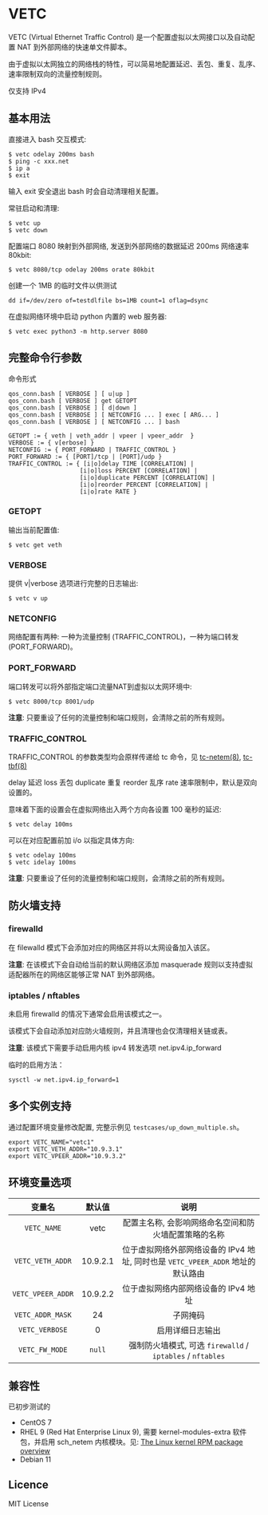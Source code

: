 # VETC

VETC (Virtual Ethernet Traffic Control) 是一个配置虚拟以太网接口以及自动配置 NAT 到外部网络的快速单文件脚本。

由于虚拟以太网独立的网络栈的特性，可以简易地配置延迟、丢包、重复、乱序、速率限制双向的流量控制规则。

仅支持 IPv4

## 基本用法

直接进入 bash 交互模式:

    $ vetc odelay 200ms bash
    $ ping -c xxx.net
    $ ip a
    $ exit

输入 exit 安全退出 bash 时会自动清理相关配置。

常驻启动和清理:

    $ vetc up
    $ vetc down

配置端口 8080 映射到外部网络, 发送到外部网络的数据延迟 200ms 网络速率 80kbit:
    
    $ vetc 8080/tcp odelay 200ms orate 80kbit

创建一个 1MB 的临时文件以供测试

    dd if=/dev/zero of=testdlfile bs=1MB count=1 oflag=dsync

在虚拟网络环境中启动 python 内置的 web 服务器:

    $ vetc exec python3 -m http.server 8080

## 完整命令行参数

命令形式

    qos_conn.bash [ VERBOSE ] [ u|up ]
    qos_conn.bash [ VERBOSE ] get GETOPT
    qos_conn.bash [ VERBOSE ] [ d|down ]
    qos_conn.bash [ VERBOSE ] [ NETCONFIG ... ] exec [ ARG... ]
    qos_conn.bash [ VERBOSE ] [ NETCONFIG ... ] bash

    GETOPT := { veth | veth_addr | vpeer | vpeer_addr  }
    VERBOSE := { v[erbose] }
    NETCONFIG := { PORT_FORWARD | TRAFFIC_CONTROL }
    PORT_FORWARD := { [PORT]/tcp | [PORT]/udp }
    TRAFFIC_CONTROL := { [i|o]delay TIME [CORRELATION] |
                        [i|o]loss PERCENT [CORRELATION] |
                        [i|o]duplicate PERCENT [CORRELATION] |
                        [i|o]reorder PERCENT [CORRELATION] |
                        [i|o]rate RATE }
### GETOPT

输出当前配置值:

    $ vetc get veth

### VERBOSE

提供 v|verbose 选项进行完整的日志输出:

    $ vetc v up

### NETCONFIG

网络配置有两种: 一种为流量控制 (TRAFFIC_CONTROL)，一种为端口转发(PORT_FORWARD)。

### PORT_FORWARD

端口转发可以将外部指定端口流量NAT到虚拟以太网环境中:

    $ vetc 8000/tcp 8001/udp

**注意**: 只要重设了任何的流量控制和端口规则，会清除之前的所有规则。

### TRAFFIC_CONTROL

TRAFFIC_CONTROL 的参数类型均会原样传递给 tc 命令，见 [tc-netem(8)](https://man7.org/linux/man-pages/man8/tc-netem.8.html), [tc-tbf(8)](https://man7.org/linux/man-pages/man8/tc-tbf.8.html)

delay 延迟 loss 丢包 duplicate 重复 reorder 乱序 rate 速率限制中，默认是双向设置的。

意味着下面的设置会在虚拟网络出入两个方向各设置 100 毫秒的延迟:

    $ vetc delay 100ms

可以在对应配置前加 i/o 以指定具体方向:

    $ vetc odelay 100ms
    $ vetc idelay 100ms

**注意**: 只要重设了任何的流量控制和端口规则，会清除之前的所有规则。

## 防火墙支持

### firewalld

在 filewalld 模式下会添加对应的网络区并将以太网设备加入该区。

**注意**: 在该模式下会自动给当前的默认网络区添加 masquerade 规则以支持虚拟适配器所在的网络区能够正常 NAT 到外部网络。 

### iptables / nftables

未启用 firewalld 的情况下通常会启用该模式之一。 

该模式下会自动添加对应防火墙规则，并且清理也会仅清理相关链或表。

**注意**: 该模式下需要手动启用内核 ipv4 转发选项 net.ipv4.ip_forward

临时的启用方法：

    sysctl -w net.ipv4.ip_forward=1

## 多个实例支持

通过配置环境变量修改配置, 完整示例见 `testcases/up_down_multiple.sh`。

    export VETC_NAME="vetc1"
    export VETC_VETH_ADDR="10.9.3.1"
    export VETC_VPEER_ADDR="10.9.3.2"

## 环境变量选项

变量名 | 默认值 | 说明
:-: | :-: | :-:
`VETC_NAME` | vetc | 配置主名称, 会影响网络命名空间和防火墙配置策略的名称
`VETC_VETH_ADDR` | 10.9.2.1 | 位于虚拟网络外部网络设备的 IPv4 地址, 同时也是 `VETC_VPEER_ADDR` 地址的默认路由
`VETC_VPEER_ADDR` | 10.9.2.2 | 位于虚拟网络内部网络设备的 IPv4 地址 
`VETC_ADDR_MASK` | 24 | 子网掩码
`VETC_VERBOSE` | 0 | 启用详细日志输出
`VETC_FW_MODE` | `null` | 强制防火墙模式, 可选 `firewalld` / `iptables` / `nftables`

## 兼容性

已初步测试的

- CentOS 7 
- RHEL 9 (Red Hat Enterprise Linux 9), 
需要 kernel-modules-extra 软件包，并启用 sch_netem 内核模块。见: [The Linux kernel RPM package overview](https://access.redhat.com/documentation/en-us/red_hat_enterprise_linux/9/html/managing_monitoring_and_updating_the_kernel/the-linux-kernel-rpm_managing-monitoring-and-updating-the-kernel#the-linux-kernel-rpm-package-overview_the-linux-kernel-rpm)
- Debian 11

## Licence

MIT License